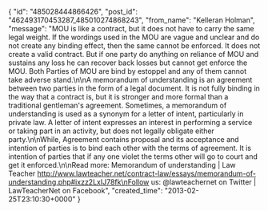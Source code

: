  {
   "id": "485028444866426",
   "post_id": "462493170453287_485010274868243",
   "from_name": "Kelleran Holman",
   "message": "MOU is like a contract, but it does not have to carry the same legal weight. If the wordings used in the MOU are vague and unclear and do not create any binding effect, then the same cannot be enforced. It does not create a valid contract. But if one party do anything on reliance of MOU and sustains any loss he can recover back losses but cannot get enforce the MOU. Both Parties of MOU are bind by estoppel and any of them cannot take adverse stand.\n\nA memorandum of understanding is an agreement between two parties in the form of a legal document. It is not fully binding in the way that a contract is, but it is stronger and more formal than a traditional gentleman's agreement. Sometimes, a memorandum of understanding is used as a synonym for a letter of intent, particularly in private law. A letter of intent expresses an interest in performing a service or taking part in an activity, but does not legally obligate either party.\n\nWhile, Agreement contains proposal and its acceptance and intention of parties is to bind each other with the terms of agreement. It is intention of parties that if any one violet the terms other will go to court and get it enforced.\n\nRead more: Memorandum of understanding | Law Teacher http://www.lawteacher.net/contract-law/essays/memorandum-of-understanding.php#ixzz2LxIJ78fk\nFollow us: @lawteachernet on Twitter | LawTeacherNet on Facebook",
   "created_time": "2013-02-25T23:10:30+0000"
 }
